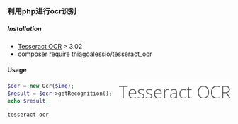 ### 利用php进行ocr识别


##### Installation
* [Tesseract OCR](https://github.com/tesseract-ocr/tesseract) > 3.02
* composer require thiagoalessio/tesseract_ocr


#### Usage
<img align="right" width="50%" title="The quick brown fox jumps over the lazy dog." src="./demo-img/demo.png"/>

```php
$ocr = new Ocr($img);
$result = $ocr->getRecognition();
echo $result;
```

```
tesseract ocr
```

<br/>
